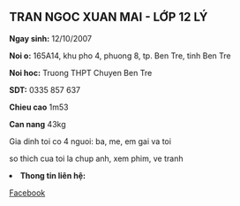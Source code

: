 <html>
<head>
<meta charset="UTF-8">
</head>
<body>
<h2>TRAN NGOC XUAN MAI - LỚP 12 LÝ</h2>
<p><strong>Ngay sinh:</strong> <span>12/10/2007</span></p>  
<p><strong>Noi o:</strong> <span>165A14, khu pho 4, phuong 8, tp. Ben Tre, tinh Ben Tre</span></p>              
<p><strong>Noi hoc:</strong> <span>Truong THPT Chuyen Ben Tre</span></p> 
<p><strong>SDT:</strong> <span>0335 857 637</span></p> 
<p><strong>Chieu cao</strong> <span>1m53</span></p>            
<p><strong>Can nang</strong> <span>43kg</span></p> 
<p><span>Gia dinh toi co 4 nguoi: ba, me, em gai va toi</span></p>
<p><span>so thich cua toi la chup anh, xem phim, ve tranh</span></p>
<li><strong> Thong tin liên hệ:</strong></li>
<p><a href="https://www.facebook.com/xuanmai.tranngoc.739?mibextid=LQQJ4d"> Facebook </a></p> 
</body>  
</html>
